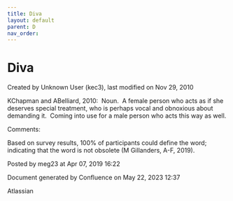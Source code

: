 ```yaml
---
title: Diva
layout: default
parent: D
nav_order:
---
```


# Diva

Created by  Unknown User (kec3), last modified on Nov 29, 2010

KChapman and ABelliard, 2010:  Noun.  A female person who acts as if she deserves special treatment, who is perhaps vocal and obnoxious about demanding it.  Coming into use for a male person who acts this way as well.

Comments:

Based on survey results, 100% of participants could define the word; indicating that the word is not obsolete (M Gillanders, A-F, 2019).

Posted by meg23 at Apr 07, 2019 16:22

Document generated by Confluence on May 22, 2023 12:37

Atlassian
